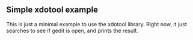 ## Simple xdotool example

This is just a minimal example to use the xdotool library.
Right now, it just searches to see if gedit is open, and prints the result.
